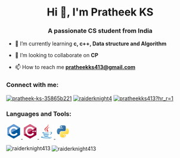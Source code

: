 <h1 align="center">Hi 👋, I'm Pratheek KS</h1>
<h3 align="center">A passionate CS student from India</h3>

- 🌱 I’m currently learning **c, c++, Data structure and Algorithm**

- 👯 I’m looking to collaborate on **CP**

- 📫 How to reach me **pratheekks413@gmail.com**

<h3 align="left">Connect with me:</h3>
<p align="left">
<a href="https://linkedin.com/in/pratheek-ks-35865b221" target="blank"><img align="center" src="https://raw.githubusercontent.com/rahuldkjain/github-profile-readme-generator/master/src/images/icons/Social/linked-in-alt.svg" alt="pratheek-ks-35865b221" height="30" width="40" /></a>
<a href="https://www.codechef.com/users/raiderknight4" target="blank"><img align="center" src="https://cdn.jsdelivr.net/npm/simple-icons@3.1.0/icons/codechef.svg" alt="raiderknight4" height="30" width="40" /></a>
<a href="https://www.hackerrank.com/pratheekks413?hr_r=1" target="blank"><img align="center" src="https://raw.githubusercontent.com/rahuldkjain/github-profile-readme-generator/master/src/images/icons/Social/hackerrank.svg" alt="pratheekks413?hr_r=1" height="30" width="40" /></a>
</p>

<h3 align="left">Languages and Tools:</h3>
<p align="left"> <a href="https://www.cprogramming.com/" target="_blank" rel="noreferrer"> <img src="https://raw.githubusercontent.com/devicons/devicon/master/icons/c/c-original.svg" alt="c" width="40" height="40"/> </a> <a href="https://www.w3schools.com/cpp/" target="_blank" rel="noreferrer"> <img src="https://raw.githubusercontent.com/devicons/devicon/master/icons/cplusplus/cplusplus-original.svg" alt="cplusplus" width="40" height="40"/> </a> <a href="https://www.java.com" target="_blank" rel="noreferrer"> <img src="https://raw.githubusercontent.com/devicons/devicon/master/icons/java/java-original.svg" alt="java" width="40" height="40"/> </a> <a href="https://www.python.org" target="_blank" rel="noreferrer"> <img src="https://raw.githubusercontent.com/devicons/devicon/master/icons/python/python-original.svg" alt="python" width="40" height="40"/> </a> </p>

<p><img align="left" src="https://github-readme-stats.vercel.app/api/top-langs?username=raiderknight413&show_icons=true&locale=en&layout=compact" alt="raiderknight413" /></p>

<p>&nbsp;<img align="center" src="https://github-readme-stats.vercel.app/api?username=raiderknight413&show_icons=true&locale=en" alt="raiderknight413" /></p>
